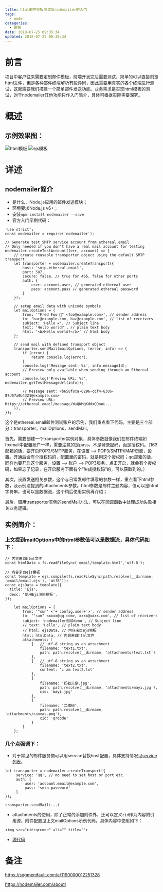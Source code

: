 ```yaml
---
title: html邮件模板测试及nodemailer的入门
tags:
  - node
categories:
  - 前端
date: 2018-07-25 09:35:34
updated: 2018-07-25 09:35:34
---
```


# 前言
项目中客户往来需要定制邮件模板，前端开发完后需要测试，简单的可以直接浏览html文件，但是各种邮件终端解析有些异同，因此需要用真实的各个终端进行测试，这就需要我们搭建一个简单邮件发送功能。业务需求是实现html模板的测试，对于nodemailer其他功能只作入门简介，具体可根据实际需要深究。

# 概述
## 示例效果图：
![html模板](emailTemplate.jpg)
![ejs模板](emailEjs.jpg)
<!-- more -->

# 详述
## nodemailer简介
+ 是什么，Node.js应用的邮件发送模块；
+ 环境要求Node.js v6+；
+ 安装`npm install nodemailer --save`
+ 官方入门示例代码：
```
'use strict';
const nodemailer = require('nodemailer');

// Generate test SMTP service account from ethereal.email
// Only needed if you don't have a real mail account for testing
nodemailer.createTestAccount((err, account) => {
    // create reusable transporter object using the default SMTP transport
    let transporter = nodemailer.createTransport({
        host: 'smtp.ethereal.email',
        port: 587,
        secure: false, // true for 465, false for other ports
        auth: {
            user: account.user, // generated ethereal user
            pass: account.pass // generated ethereal password
        }
    });

    // setup email data with unicode symbols
    let mailOptions = {
        from: '"Fred Foo 👻" <foo@example.com>', // sender address
        to: 'bar@example.com, baz@example.com', // list of receivers
        subject: 'Hello ✔', // Subject line
        text: 'Hello world?', // plain text body
        html: '<b>Hello world?</b>' // html body
    };

    // send mail with defined transport object
    transporter.sendMail(mailOptions, (error, info) => {
        if (error) {
            return console.log(error);
        }
        console.log('Message sent: %s', info.messageId);
        // Preview only available when sending through an Ethereal account
        console.log('Preview URL: %s', nodemailer.getTestMessageUrl(info));

        // Message sent: <b658f8ca-6296-ccf4-8306-87d57a0b4321@example.com>
        // Preview URL: https://ethereal.email/message/WaQKMgKddxQDoou...
    });
});

```
这个是ethereal.email邮件测试账户的示例，我们重点看下代码，主要是三个部分：transporter，mailOptions，sendMail。

首先，需要创建一个transporter实例对象，具体参数就像我们在邮件终端如foxmail中配置账户一样，需要注意的是pass，不是登录密码，而是授权码。（163邮箱的话，要开启POP3/SMTP服务，在设置 --> POP3/SMTP/IMAP页面，设置。开通后会有个授权码的，配置里的密码，就是用这个授权码；qq邮箱的话，同样也要开启这个服务，设置 --> 账户 --> POP3服务，点击开启，就会有个授权码，如果忘了记录，在开启服务下面有个“生成授权码”的，可以获取到的。）

其次，设置发送相关参数，这个与日常发邮件填写的参数一样，重点看下html参数，及示例没提到的attachments参数。html参数是邮件主题内容，值可以是html字符串，也可以是数据流，这个稍后使用实例再介绍；

最后，调用transporter实例的sendMail方法，可以在回调函数中处理成功失败相关业务逻辑。

## 实例简介：
### 上文提到mailOptions中的html参数值可以是数据流，具体代码如下：
```
// 内容来自html文件
const htmlData = fs.readFileSync('email/template.html','utf-8');

// 内容来自ejs模板
const template = ejs.compile(fs.readFileSync(path.resolve(__dirname, 'email/email.ejs'), 'utf8'));
const ejsData = template({
  title: 'Ejs',
  desc: '使用Ejs渲染模板',
});
```
```
	let mailOptions = {
		from: '"sun" <'+ config.user+'>', // sender address
		to: '"sun" <xxxx@qq.com>, xxxx@xxxx.com', // list of receivers
		subject: 'nodemailer测试demo', // Subject line
		// text: 'Hello', // plain text body
		// html: ejsData, // 内容来自ejs模板
		html: htmlData, // 内容来自html文件
		attachments: [
			{   // utf-8 string as an attachment
				filename: 'text1.txt',
				path: path.resolve(__dirname, 'attachments/text.txt')
			},
			{   // utf-8 string as an attachment
				filename: 'text2.txt',
				content: 'i am text2.txt'
			},
			{
				filename: '蚂蚁头像.jpg',
				path: path.resolve(__dirname, 'attachments/mayi.jpg'),
				cid: 'mayi.jpg'
			},
			{
				filename: '二维码',
				path: path.resolve(__dirname, 'attachments/canvas.png'),
				cid: 'qrcode'
			}
		]
	};
```
### 几个点强调下：
+ 对于常见的邮件服务商可以用service替换host配置，具体支持情况见[service列表](https://nodemailer.com/smtp/well-known/)。
```
let transporter = nodemailer.createTransport({
     service: 'QQ', // no need to set host or port etc.
     auth: {
         user: 'account.email@example.com',
         pass: 'smtp-password'
     }
});

transporter.sendMail(...)

```
+ attachments的使用，除了正常的添加附件外，还可以定义`cid`作为内容的引用源，附件配置见上文mailOptions示例代码，具体内容中使用如下：
```
<img src="cid:qrcode" alt="" title="">
```
+ [源代码](https://github.com/jovysun/sendMail)


# 备注
https://segmentfault.com/a/1190000012251328

https://nodemailer.com/about/
